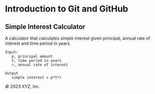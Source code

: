 # Introduction to Git and GitHub

## Simple Interest Calculator

A calculator that calculates simple interest given principal, annual rate of interest and time period in years.

```
Input:
   p, principal amount
   t, time period in years
   r, annual rate of interest

Output
   simple interest = p*t*r
```

_© 2023 XYZ, Inc._
